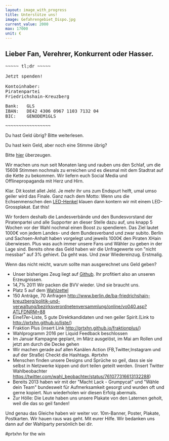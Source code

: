 ```yaml
---
layout: image_with_progress
title: Unterstütze uns!
image: Gefahrengebiet_Dispo.jpg
current_value: 2000
max: 17000
unit: €
---
```




## Lieber Fan, Verehrer, Konkurrent oder Hasser.


<pre class ="tac">
~~~~~ tl;dr ~~~~~

Jetzt spenden!

Kontoinhaber: 
Piratenpartei 
Friedrichshain-Kreuzberg
</pre>

<div class ="tac">
<pre class ="iblock tal">
Bank: 	GLS
IBAN: 	DE42 4306 0967 1103 7132 04
BIC:	GENODEM1GLS
</pre>
</div>

<pre class = "tac">
~~~~~~~~~~~~~~~~~
</pre>

Du hast Geld übrig? Bitte weiterlesen.

Du hast kein Geld, aber noch eine Stimme übrig?

Bitte [hier](http://prtxhn.github.io/programm-prtxhn.pdf) überzeugen.

Wir machen uns nun seit Monaten lang und rauben uns den Schlaf, um die
15608 Stimmen nochmals zu erreichen und es diesmal mit dem Stadtrat auf
die Kette zu bekommen.
Wir liefern euch Social Media und Offlinepropaganda mit Herz und Hirn.

Klar. Dit kostet allet Jeld. Je mehr ihr uns zum Endspurt helft, umal
umso geiler wird das Finale.
Ganz nach dem Motto: Wenn uns die Echsenmenschen den [LED-Henkel](https://t.co/iDI9U52Q4J) 
klauen  dann kontern wir mit einem LED-Grossplakat. Eat this!

Wir fordern deshalb die Landesverbände und den Bundesvorstand der
Piratenpartei und alle Supporter an dieser Stelle dazu auf, uns knapp 5
Wochen vor der Wahl nochmal einen Boost zu spendieren.
Das Ziel lautet 1000€ von jedem Landes- und dem Bundesverband und zwar
subito.
Berlin und Sachsen-Anhalt haben vorgelegt und jeweils 1000€ den Piraten
XHain überwiesen.
Plus was auch immer unsere Fans und Wähler zu geben in der Lage sind.
Bereits ohne das Geld haben wir die Unfragewerte von "nicht messbar" auf
3% gehievt. Da geht was. Und zwar Wiedereinzug. Erstmalig.

Wenn das nicht reicht, warum sollte man ausgerechnet uns Geld geben?

- Unser bisheriges Zeug liegt auf <a
href="https://github.com/prtxhn/prtxhn">Github</a>. Ihr profitiert also
an unseren Erzeugnissen.
- 14,7% 2011 Wir packen die BVV wieder. Und sie braucht uns.
- Platz 5 auf dem <a
href="https://pbs.twimg.com/media/CpltVpDWAAAlZxX.jpg:large">Wahlzettel</a>
- 150 Anträge, 70 Anfragen
http://www.berlin.de/ba-friedrichshain-kreuzberg/politik-und-verwaltung/bezirksverordnetenversammlung/online/vo040.asp?ATLFDNRM=88
- Eine17er-Liste, 5 gute Direktkandidaten und nen geiler Spirit.(Link to
http://prtxhn.github.io/liste/)
- Fraktion Plus (insert Link http://prtxhn.github.io/fraktionplus/)
- Wahlprogramm 2016 per Liquid Feedback beschlossen
- Im Januar Kampagne geplant, im März ausgelöst, im Mai am Rollen und
jetzt am durch die Decke gehen
- Wir machen gerade auf allen Kanälen Action (FB,Twitter,Instagram und
auf der Straße) Checkt die Hashtags. #prtxhn
- Menschen finden unsere Designs und Sprüche so geil, dass sie sie
selbst in Netzwerke kippen und dort teilen geteilt werden. (Insert
Twitter Wahlbeobachter
https://twitter.com/wahl_beobachter/status/761077316613132288)
- Bereits 2013 haben wir mit der "Macht Lack - Grumpycat" und "Wähle
dein Team" bundesweit für Aufmerksamkeit gesorgt und wurden oft und
gerne kopiert. Nun wiederholen wir diesen Erfolg abermals.
- Zur Hölle: Die Leute haben uns unsere Plakate von den Laternen geholt,
weil die das so geil fanden!


Und genau das Gleiche haben wir weiter vor.
10m-Banner, Poster, Plakate, Postkarten.
Wir hauen raus was geht. Mit eurer Hilfe.
Wir bedanken uns dann auf der Wahlparty persönlich bei dir.

#prtxhn for the win

